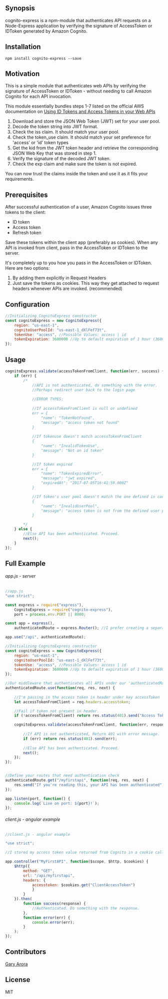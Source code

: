 ## Synopsis

cognito-express is a npm-module that authenticates API requests on a Node-Express application by verifying the signature of AccessToken or IDToken generated by Amazon Cognito.

## Installation 
```
npm install cognito-express --save
```

## Motivation

This is a simple module that authenticates web APIs by verifying the signature of AccessToken or IDToken - without needing to call Amazon Cognito for each API invocation. 

This module essentially bundles steps 1-7  listed on the official AWS documentation on  [Using ID Tokens and Access Tokens in your Web APIs](http://docs.aws.amazon.com/cognito/latest/developerguide/amazon-cognito-user-pools-using-tokens-with-identity-providers.html#amazon-cognito-identity-user-pools-using-id-and-access-tokens-in-web-api)

1. Download and store the JSON Web Token (JWT) set for your user pool. 
2. Decode the token string into JWT format.
2. Check the iss claim. It should match your user pool. 
3. Check the token_use claim. It should match your set preference for 'access' or 'id' token types
4. Get the kid from the JWT token header and retrieve the corresponding JSON Web Key that was stored in step 1.
5. Verify the signature of the decoded JWT token.
6. Check the exp claim and make sure the token is not expired.

You can now trust the claims inside the token and use it as it fits your requirements.

## Prerequisites 

After successful authentication of a user, Amazon Cognito issues three tokens to the client:

- ID token
- Access token
- Refresh token

Save these tokens within the client app (preferably as cookies). 
When any API is invoked from client, pass in the AccessToken or IDToken to the server.

It's completely up to you how you pass in the AccessToken or IDToken. Here are two options:
1. By adding them explicitly in Request Headers
2. Just save the tokens as cookies. This way they get attached to request headers whenever APIs are invoked. (recommended)

## Configuration
```javascript
//Initializing CognitoExpress constructor
const cognitoExpress = new CognitoExpress({
	region: "us-east-1",
	cognitoUserPoolId: "us-east-1_dXlFef73t",
	tokenUse: "access", //Possible Values: access | id
	tokenExpiration: 3600000 //Up to default expiration of 1 hour (3600000 ms)
});
```
## Usage
```javascript
cognitoExpress.validate(accessTokenFromClient, function(err, success) {
	if (err) {
		/*
			//API is not authenticated, do something with the error.
		    //Perhaps redirect user back to the login page
			
			//ERROR TYPES:
			
			//If accessTokenFromClient is null or undefined
			err = {
			    "name": "TokenNotFound",
			    "message": "access token not found"
			}
			
			//If tokenuse doesn't match accessTokenFromClient
			{
			    "name": "InvalidTokenUse",
			    "message": "Not an id token"
			}

			//If token expired
			err = {
			    "name": "TokenExpiredError",
			    "message": "jwt expired",
			    "expiredAt": "2017-07-05T16:41:59.000Z"
			}

			//If token's user pool doesn't match the one defined in constructor
			{
			    "name": "InvalidUserPool",
			    "message": "access token is not from the defined user pool"
			}

		*/
	} else {
		//Else API has been authenticated. Proceed.
		next();
	}
});


```
## Full Example 
###### app.js - server
```javascript
//app.js
"use strict";

const express = require("express"),
	CognitoExpress = require("cognito-express"),
	port = process.env.PORT || 8000;

const app = express(),
	authenticatedRoute = express.Router(); //I prefer creating a separate Router for authenticated requests

app.use("/api", authenticatedRoute);

//Initializing CognitoExpress constructor
const cognitoExpress = new CognitoExpress({
	region: "us-east-1",
	cognitoUserPoolId: "us-east-1_dXlFef73t",
	tokenUse: "access", //Possible Values: access | id
	tokenExpiration: 3600000 //Up to default expiration of 1 hour (3600000 ms)
});

//Our middleware that authenticates all APIs under our 'authenticatedRoute' Router
authenticatedRoute.use(function(req, res, next) {
	
	//I'm passing in the access token in header under key accessToken
	let accessTokenFromClient = req.headers.accesstoken;

	//Fail if token not present in header. 
	if (!accessTokenFromClient) return res.status(401).send("Access Token missing from header");

	cognitoExpress.validate(accessTokenFromClient, function(err, response) {
		
		//If API is not authenticated, Return 401 with error message. 
		if (err) return res.status(401).send(err);
		
		//Else API has been authenticated. Proceed.
		next();
	});
});


//Define your routes that need authentication check
authenticatedRoute.get("/myfirstapi", function(req, res, next) {
	res.send("If you're reading this, your API has been authenticated");
});

app.listen(port, function() {
	console.log(`Live on port: ${port}!`);
});
```

###### client.js - angular example
```javascript
//client.js - angular example

"use strict";

//I stored my access token value returned from Cognito in a cookie called ClientAccessToken

app.controller("MyFirstAPI", function($scope, $http, $cookies) {
	$http({
		method: "GET",
		url: "/api/myfirstapi",
		headers: {
			accesstoken: $cookies.get("ClientAccessToken") 
            }
		}
	}).then(
		function success(response) {
			//Authenticated. Do something with the response. 
		},
		function error(err) {
			console.error(err);
		}
	);
});
```


## Contributors

[Gary Arora](https://twitter.com/AroraGary)

## License

MIT